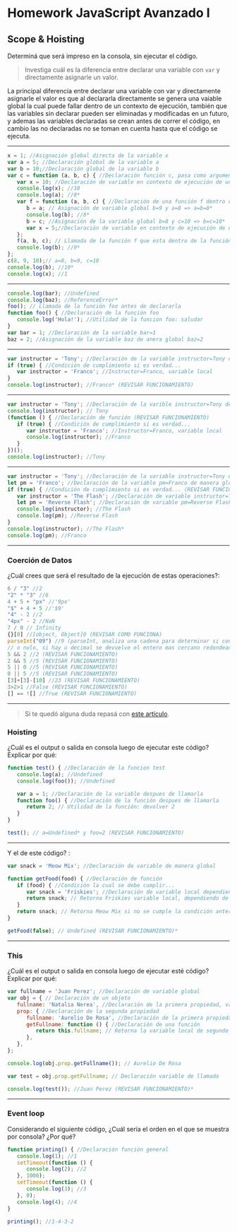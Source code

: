 # Homework JavaScript Avanzado I

## Scope & Hoisting

Determiná que será impreso en la consola, sin ejecutar el código.

> Investiga cuál es la diferencia entre declarar una variable con `var` y directamente asignarle un valor.

La principal diferencia entre declarar una variable con var y directamente asignarle el valor es que al declararla directamente
se genera una vaiable global la cual puede fallar dentro de un contexto de ejecución, también que las variables sin declarar pueden ser
eliminadas y modificadas en un futuro, y ademas las variables declaradas se crean antes de correr el código, en cambio las no declaradas no
se toman en cuenta hasta que el código se ejecuta. 


---------------------------------------------------------------------------------------------------------------------------------------------------------



```javascript
x = 1; //Asignación global directa de la variable x
var a = 5; //Declaración global de la variable a
var b = 10;//Declaración global de la variable b
var c = function (a, b, c) { //Declaración función c, pasa como argumentos variables globales a=5,b=10 y c=ReferenceError despues => a=8,b=9 y c=10
   var x = 10; //Declaración de variable en contexto de ejecución de una función, variable local de función c
   console.log(x); //10
   console.log(a); //8*
   var f = function (a, b, c) { //Declaración de una función f dentro de la función c, pasa como argumentos a=8,b=9 y c=10
      b = a; // Asignación de variable global b=9 y a=8 => a=b=8*
      console.log(b); //8*
      b = c; //Asignación de la variable global b=8 y c=10 => b=c=10*
      var x = 5;//Declaración de variable en contexto de ejecución de una función, varible local de función f
   };
   f(a, b, c); // Llamada de la función f que esta dentro de la función c donde inicialmente a=8, b=9, c=10*
   console.log(b); //9*
};
c(8, 9, 10);// a=8, b=9, c=10
console.log(b); //10*
console.log(x); //1
```


--------------------------------------------------------------------------------------------------------------------------------------------------------



```javascript
console.log(bar); //Undefined
console.log(baz); //ReferenceError*
foo(); // Llamada de la función foo antes de declararla
function foo() { //Declaración de la función foo
   console.log('Hola!'); //Utilidad de la funcion foo: saludar
}
var bar = 1; //Declaración de la variable bar=1
baz = 2; //Asignación de la variable baz de anera global baz=2
```


--------------------------------------------------------------------------------------------------------------------------------------------------------



```javascript
var instructor = 'Tony'; //Declaración de la variable instructor=Tony de manera global
if (true) { //Condición de cumplimiento si es verdad...
   var instructor = 'Franco'; //Instructor=Franco, variable local
}
console.log(instructor); //Franco* (REVISAR FUNCIONAMIENTO)
```


--------------------------------------------------------------------------------------------------------------------------------------------------------



```javascript
var instructor = 'Tony'; //Declaración de la varible instructor=Tony de manera global
console.log(instructor); // Tony
(function () { //Declaración de función (REVISAR FUNCIONAMIENTO)
   if (true) { //Condición de cumplimiento si es verdad...
      var instructor = 'Franco'; //Instructor=Franco, variable local
      console.log(instructor); //Franco
   }
})();
console.log(instructor); //Tony
```


--------------------------------------------------------------------------------------------------------------------------------------------------------



```javascript
var instructor = 'Tony'; //Declaración de la variable instructor=Tony de manera global
let pm = 'Franco'; //Declaración de la variable pm=Franco de manera global
if (true) { //Condición de cumplimiento si es verdad... (REVISAR FUNCIONAMIENTO DE LET)
   var instructor = 'The Flash'; //Declaración de variable instructor=The Flash, de manera local
   let pm = 'Reverse Flash'; //Declaración de variable pm=Reverse Flash, de manera local
   console.log(instructor); //The Flash
   console.log(pm); //Reverse Flash
}
console.log(instructor); //The Flash*
console.log(pm); //Franco
```


--------------------------------------------------------------------------------------------------------------------------------------------------------



### Coerción de Datos

¿Cuál crees que será el resultado de la ejecución de estas operaciones?:

```javascript
6 / "3" //2
"2" * "3" //6
4 + 5 + "px" //'9px'
"$" + 4 + 5 //'$9'
"4" - 2 //2
"4px" - 2 //NaN
7 / 0 // Infinity
{}[0] //[object, Object]0 (REVISAR COMO FUNCIONA)
parseInt("09") //9 (parseInt, analiza una cadena para determinar si contiene un numero entero, devuelve todo lo que conenga un decimal o un numero
// o nulo, si hay u decimal se devuelve el entero mas cercano redondeado por abajo)
5 && 2 //2 (REVISAR FUNCIONAMIENTO)
2 && 5 //5 (REVISAR FUNCIONAMIENTO)
5 || 0 //5 (REVISAR FUNCIONAMIENTO)
0 || 5 //5 (REVISAR FUNCIONAMIENTO)
[3]+[3]-[10] //23 (REVISAR FUNCIONAMIENTO)
3>2>1 //False (REVISAR FUNCIONAMIENTO)
[] == ![] //True (REVISAR FUNCIONAMIENTO)
```



--------------------------------------------------------------------------------------------------------------------------------------------------------



> Si te quedó alguna duda repasá con [este artículo](http://javascript.info/tutorial/object-conversion).

### Hoisting

¿Cuál es el output o salida en consola luego de ejecutar este código? Explicar por qué:

```javascript
function test() { //Declaración de la funcion test
   console.log(a); //Undefined
   console.log(foo()); //Undefined

   var a = 1; //Declaración de la variable despues de llamarla
   function foo() { //Declaración de la función despues de llamarla
      return 2; // Utilidad de la función: devolver 2
   }
}

test(); // a=Undefined* y foo=2 (REVISAR FUNCIONAMIENTO)
```


--------------------------------------------------------------------------------------------------------------------------------------------------------



Y el de este código? :

```javascript
var snack = 'Meow Mix'; //Declaración de variable de manera global

function getFood(food) { //Declaración de función
   if (food) { //Condición la cual se debe cumplir...
      var snack = 'Friskies'; //Declaración de variable local dependiente de una condición
      return snack; // Retorna Friskies variable local, dependiendo de la condición, se genera un contexto de ejecución diferente
   }
   return snack; // Retorna Meow Mix si no se cumple la condición anterior
}

getFood(false); // Undefined (REVISAR FUNCIONAMIENTO)*
```


--------------------------------------------------------------------------------------------------------------------------------------------------------



### This

¿Cuál es el output o salida en consola luego de ejecutar esté código? Explicar por qué:

```javascript
var fullname = 'Juan Perez'; //Declaración de variable global
var obj = { // Declaración de un objeto
   fullname: 'Natalia Nerea', //Declaración de la primera propiedad, variable local, primer contexto de ejecución
   prop: { //Declaración de la segunda propiedad
      fullname: 'Aurelio De Rosa', //Declaración de la primera propiedad dentro de la segunda propiedad, variable local, segundo contexto de ejecución
      getFullname: function () { //Declaración de una función
         return this.fullname; // Retorna la variable local de segundo contexto de ejecución ya que se refiere this=prop, por lo tanto fullname:Aurelio De Rosa
      },
   },
};

console.log(obj.prop.getFullname()); // Aurelio De Rosa

var test = obj.prop.getFullname; // Declaración variable de llamada

console.log(test()); //Juan Perez (REVISAR FUNCIONAMIENTO)*
```


-------------------------------------------------------------------------------------------------------------------------------------------------------



### Event loop

Considerando el siguiente código, ¿Cuál sería el orden en el que se muestra por consola? ¿Por qué?

```javascript
function printing() { //Declaración función general
   console.log(1); //1
   setTimeout(function () {
      console.log(2); //2
   }, 1000);
   setTimeout(function () {
      console.log(3); //3
   }, 0);
   console.log(4); //4
}

printing(); //1-4-3-2
```

